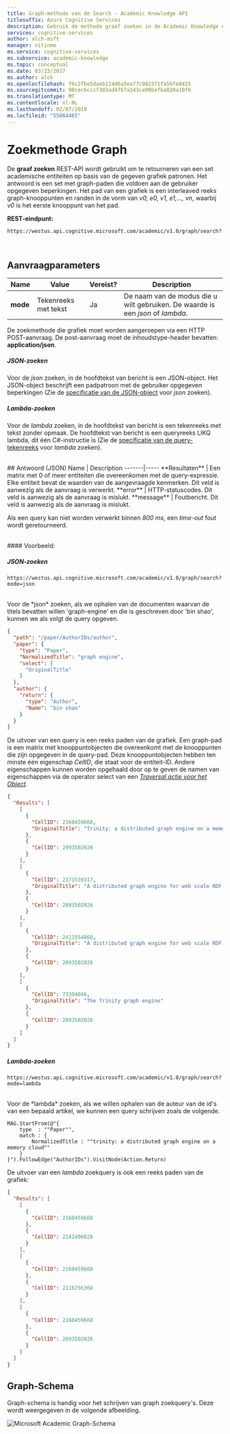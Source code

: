 ```yaml
---
title: Graph-methode van de Search - Academic Knowledge API
titlesuffix: Azure Cognitive Services
description: Gebruik de methode graaf zoeken in de Academic Knowledge API op een set academische entiteiten op basis van specifieke graafpatronen retourneren.
services: cognitive-services
author: alch-msft
manager: nitinme
ms.service: cognitive-services
ms.subservice: academic-knowledge
ms.topic: conceptual
ms.date: 03/23/2017
ms.author: alch
ms.openlocfilehash: f6c2fbe5daeb114d6a5ea77c9823f1fa5bfe8425
ms.sourcegitcommit: 90cec6cccf303ad4767a343ce00befba020a10f6
ms.translationtype: MT
ms.contentlocale: nl-NL
ms.lasthandoff: 02/07/2019
ms.locfileid: "55864465"
---
```

# <a name="graph-search-method"></a>Zoekmethode Graph

De **graaf zoeken** REST-API wordt gebruikt om te retourneren van een set academische entiteiten op basis van de gegeven grafiek patronen.  Het antwoord is een set met graph-paden die voldoen aan de gebruiker opgegeven beperkingen. Het pad van een grafiek is een interleaved reeks graph-knooppunten en randen in de vorm van _v0, e0, v1, e1,..., vn_, waarbij _v0_ is het eerste knooppunt van het pad.
<br>

**REST-eindpunt:**  
```
https://westus.api.cognitive.microsoft.com/academic/v1.0/graph/search?
```   
<br>

## <a name="request-parameters"></a>Aanvraagparameters  
Name     | Value | Vereist?  | Description
-----------|-----------|---------|--------
**mode**       | Tekenreeks met tekst | Ja | De naam van de modus die u wilt gebruiken. De waarde is een *json* of *lambda*.

De zoekmethode die grafiek moet worden aangeroepen via een HTTP POST-aanvraag. De post-aanvraag moet de inhoudstype-header bevatten: **application/json**.

##### <a name="json-search"></a>JSON-zoeken 

Voor de *json* zoeken, in de hoofdtekst van bericht is een JSON-object. Het JSON-object beschrijft een padpatroon met de gebruiker opgegeven beperkingen (Zie de [specificatie van de JSON-object](JSONSearchSyntax.md) voor *json* zoeken).


##### <a name="lambda-search"></a>Lambda-zoeken

Voor de *lambda* zoeken, in de hoofdtekst van bericht is een tekenreeks met tekst zonder opmaak. De hoofdtekst van bericht is een queryreeks LIKQ lambda, dit één C#-instructie is (Zie de [specificatie van de query-tekenreeks](LambdaSearchSyntax.md) voor *lambda* zoeken). 

<br>
## <a name="response-json"></a>Antwoord (JSON)
Name | Description
-------|-----   
**Resultaten** | Een matrix met 0 of meer entiteiten die overeenkomen met de query-expressie. Elke entiteit bevat de waarden van de aangevraagde kenmerken. Dit veld is aanwezig als de aanvraag is verwerkt.
**error** | HTTP-statuscodes. Dit veld is aanwezig als de aanvraag is mislukt.
**message** | Foutbericht. Dit veld is aanwezig als de aanvraag is mislukt.

Als een query kan niet worden verwerkt binnen _800 ms_, een _time-out_ fout wordt geretourneerd. 

<br>
#### <a name="example"></a>Voorbeeld:

##### <a name="json-search"></a>JSON-zoeken
```
https://westus.api.cognitive.microsoft.com/academic/v1.0/graph/search?mode=json
```
<br>
Voor de *json* zoeken, als we ophalen van de documenten waarvan de titels bevatten willen 'graph-engine' en die is geschreven door 'bin shao', kunnen we als volgt de query opgeven.

```JSON
{
  "path": "/paper/AuthorIDs/author",
  "paper": {
    "type": "Paper",
    "NormalizedTitle": "graph engine",
    "select": [
      "OriginalTitle"
    ]
  },
  "author": {
    "return": {
      "type": "Author",
      "Name": "bin shao"
    }
  }
}
```

De uitvoer van een query is een reeks paden van de grafiek. Een graph-pad is een matrix met knooppuntobjecten die overeenkomt met de knooppunten die zijn opgegeven in de query-pad. Deze knooppuntobjecten hebben ten minste één eigenschap *CellID*, die staat voor de entiteit-ID. Andere eigenschappen kunnen worden opgehaald door op te geven de namen van eigenschappen via de operator select van een [ *Traversal actie voor het Object*](JSONSearchSyntax.md).

```JSON
{
  "Results": [
    [
      {
        "CellID": 2160459668,
        "OriginalTitle": "Trinity: a distributed graph engine on a memory cloud"
      },
      {
        "CellID": 2093502026
      }
    ],
    [
      {
        "CellID": 2171539317,
        "OriginalTitle": "A distributed graph engine for web scale RDF data"
      },
      {
        "CellID": 2093502026
      }
    ],
    [
      {
        "CellID": 2411554868,
        "OriginalTitle": "A distributed graph engine for web scale RDF data"
      },
      {
        "CellID": 2093502026
      }
    ],
    [
      {
        "CellID": 73304046,
        "OriginalTitle": "The Trinity graph engine"
      },
      {
        "CellID": 2093502026
      }
    ]
  ]
}
 ```

##### <a name="lambda-search"></a>Lambda-zoeken 

```
https://westus.api.cognitive.microsoft.com/academic/v1.0/graph/search?mode=lambda
```
<br>
Voor de *lambda* zoeken, als we willen ophalen van de auteur van de id's van een bepaald artikel, we kunnen een query schrijven zoals de volgende.

```
MAG.StartFrom(@"{
    type  : ""Paper"",
    match : {
        NormalizedTitle : ""trinity: a distributed graph engine on a memory cloud""
    }
}").FollowEdge("AuthorIDs").VisitNode(Action.Return)
```

De uitvoer van een *lambda* zoekquery is ook een reeks paden van de grafiek:

```JSON
{
  "Results": [
    [
      {
        "CellID": 2160459668
      },
      {
        "CellID": 2142490828
      }
    ],
    [
      {
        "CellID": 2160459668
      },
      {
        "CellID": 2116756368
      }
    ],
    [
      {
        "CellID": 2160459668
      },
      {
        "CellID": 2093502026
      }
    ]
  ]
}
```
 
## <a name="graph-schema"></a>Graph-Schema

Graph-schema is handig voor het schrijven van graph zoekquery's. Deze wordt weergegeven in de volgende afbeelding.

![Microsoft Academic Graph-Schema](./Images/AcademicGraphSchema.png)
